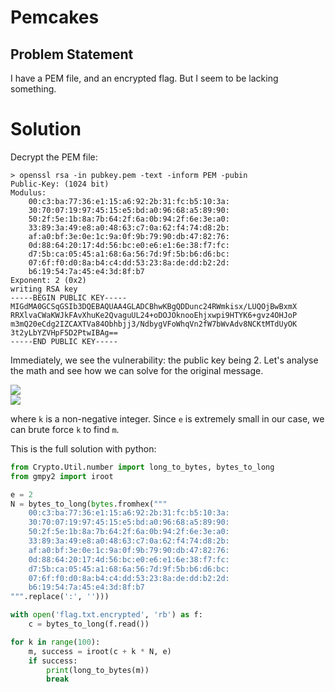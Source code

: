 # Pemcakes

## Problem Statement

I have a PEM file, and an encrypted flag. But I seem to be lacking something.

# Solution

Decrypt the PEM file:

```shell
> openssl rsa -in pubkey.pem -text -inform PEM -pubin
Public-Key: (1024 bit)
Modulus:
    00:c3:ba:77:36:e1:15:a6:92:2b:31:fc:b5:10:3a:
    30:70:07:19:97:45:15:e5:bd:a0:96:68:a5:89:90:
    50:2f:5e:1b:8a:7b:64:2f:6a:0b:94:2f:6e:3e:a0:
    33:89:3a:49:e8:a0:48:63:c7:0a:62:f4:74:d8:2b:
    af:a0:bf:3e:0e:1c:9a:0f:9b:79:90:db:47:82:76:
    0d:88:64:20:17:4d:56:bc:e0:e6:e1:6e:38:f7:fc:
    d7:5b:ca:05:45:a1:68:6a:56:7d:9f:5b:b6:d6:bc:
    07:6f:f0:d0:8a:b4:c4:dd:53:23:8a:de:dd:b2:2d:
    b6:19:54:7a:45:e4:3d:8f:b7
Exponent: 2 (0x2)
writing RSA key
-----BEGIN PUBLIC KEY-----
MIGdMA0GCSqGSIb3DQEBAQUAA4GLADCBhwKBgQDDunc24RWmkisx/LUQOjBwBxmX
RRXlvaCWaKWJkFAvXhuKe2QvaguUL24+oDOJOknooEhjxwpi9HTYK6+gvz4OHJoP
m3mQ20eCdg2IZCAXTVa84Obhbjj3/NdbygVFoWhqVn2fW7bWvAdv8NCKtMTdUyOK
3t2yLbYZVHpF5D2PtwIBAg==
-----END PUBLIC KEY-----
```

Immediately, we see the vulnerability: the public key being 2.
Let's analyse the math and see how we can solve for the original message.

<img src="https://latex.codecogs.com/png.latex? c = m^e \; (mod \; N)" />
<br>
<img src="https://latex.codecogs.com/png.latex? m^e = c + kN" /> 

where `k` is a non-negative integer. Since `e` is extremely small in our case, we can brute force `k` to find `m`.

This is the full solution with python:
```python
from Crypto.Util.number import long_to_bytes, bytes_to_long
from gmpy2 import iroot

e = 2
N = bytes_to_long(bytes.fromhex("""
    00:c3:ba:77:36:e1:15:a6:92:2b:31:fc:b5:10:3a:
    30:70:07:19:97:45:15:e5:bd:a0:96:68:a5:89:90:
    50:2f:5e:1b:8a:7b:64:2f:6a:0b:94:2f:6e:3e:a0:
    33:89:3a:49:e8:a0:48:63:c7:0a:62:f4:74:d8:2b:
    af:a0:bf:3e:0e:1c:9a:0f:9b:79:90:db:47:82:76:
    0d:88:64:20:17:4d:56:bc:e0:e6:e1:6e:38:f7:fc:
    d7:5b:ca:05:45:a1:68:6a:56:7d:9f:5b:b6:d6:bc:
    07:6f:f0:d0:8a:b4:c4:dd:53:23:8a:de:dd:b2:2d:
    b6:19:54:7a:45:e4:3d:8f:b7
""".replace(':', '')))

with open('flag.txt.encrypted', 'rb') as f:
    c = bytes_to_long(f.read())

for k in range(100):
    m, success = iroot(c + k * N, e)
    if success:
        print(long_to_bytes(m))
        break
```